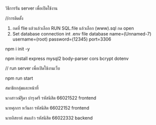 วิธีการรัน server เพื่อเปิดใช้งาน

//การติดตั้ง

1. กดที่ flie แล้วแล้วเลือก RUN SQL.file แล้วเลือก (www).sql กด open
2. Set database connection int .env file database name=(Unnamed-7) username=(root)  password=(12345)  port=3306

npm i init -y

npm install express mysql2 body-parser cors bcrypt dotenv

// run server เพื่อเปิดใช้งานเว็บ

npm run start

สมาชิกกลุ่มและหน้าที่

นางสาวณัฐิดา บำรุงศรี รหัสนิสิต 66021522 frontend

นายศุภกร หวันลา รหัสนิสิต 66022152 frontend

นายอิสยาห์ สนแก้ว รหัสนิสิต 66022332 backend
